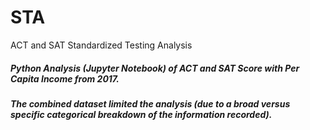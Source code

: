 # STA
ACT and SAT Standardized Testing Analysis 
##### Python Analysis (Jupyter Notebook) of ACT and SAT Score with Per Capita Income from 2017. 
##### The combined dataset limited the analysis (due to a broad versus specific categorical breakdown of the information recorded).
